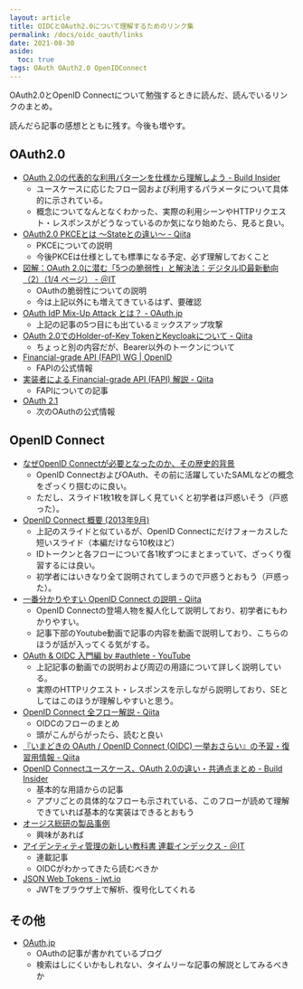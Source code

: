 ```yaml
---
layout: article
title: OIDCとOAuth2.0について理解するためのリンク集
permalink: /docs/oidc_oauth/links
date: 2021-08-30
aside:
  toc: true
tags: OAuth OAuth2.0 OpenIDConnect
---
```


OAuth2.0とOpenID Connectについて勉強するときに読んだ、読んでいるリンクのまとめ。

読んだら記事の感想とともに残す。今後も増やす。

## OAuth2.0

- [OAuth 2.0の代表的な利用パターンを仕様から理解しよう - Build Insider](https://www.buildinsider.net/enterprise/openid/oauth20)
	- ユースケースに応じたフロー図および利用するパラメータについて具体的に示されている。
	- 概念についてなんとなくわかった、実際の利用シーンやHTTPリクエスト・レスポンスがどうなっているのか気になり始めたら、見ると良い。
- [OAuth2.0 PKCEとは 〜Stateとの違い〜 - Qiita](https://qiita.com/naoya_matsuda/items/992c67b803ff460818ec)
    - PKCEについての説明
    - 今後PKCEは仕様としても標準になる予定、必ず理解しておくこと
- [図解：OAuth 2.0に潜む「5つの脆弱性」と解決法：デジタルID最新動向（2）（1/4 ページ） - ＠IT](https://www.atmarkit.co.jp/ait/articles/1710/24/news011.html)
	- OAuthの脆弱性についての説明
    - 今は上記以外にも増えてきているはず、要確認
- [OAuth IdP Mix-Up Attack とは？ - OAuth.jp](https://oauth.jp/blog/2016/01/12/oauth-idp-mix-up-attack/)
    - 上記の記事の5つ目にも出ているミックスアップ攻撃
- [OAuth 2.0でのHolder-of-Key TokenとKeycloakについて - Qiita](https://qiita.com/tnorimat/items/ee45d2cb08d799a7d4a6)
    - ちょっと別の内容だが、Bearer以外のトークンについて
- [Financial-grade API (FAPI) WG \| OpenID](https://openid.net/wg/fapi/)
    - FAPIの公式情報
- [実装者による Financial-grade API (FAPI) 解説 - Qiita](https://qiita.com/TakahikoKawasaki/items/83c47c9830097dba2744)
    - FAPIについての記事
- [OAuth 2.1](https://oauth.net/2.1/)
    - 次のOAuthの公式情報

## OpenID Connect

- [なぜOpenID Connectが必要となったのか、その歴史的背景](https://www.slideshare.net/tkudo/openid-connect-devlove)
	- OpenID ConnectおよびOAuth、その前に活躍していたSAMLなどの概念をざっくり掴むのに良い。
	- ただし、スライド1枚1枚を詳しく見ていくと初学者は戸惑いそう（戸惑った）。
- [OpenID Connect 概要 (2013年9月)](https://www.slideshare.net/oidfj/openid-connect-intro-september-2013)
	- 上記のスライドと似ているが、OpenID Connectにだけフォーカスした短いスライド（本編だけなら10枚ほど）
	- IDトークンと各フローについて各1枚ずつにまとまっていて、ざっくり復習するには良い。
	- 初学者にはいきなり全て説明されてしまうので戸惑うとおもう（戸惑った）。
- [一番分かりやすい OpenID Connect の説明 - Qiita](https://qiita.com/TakahikoKawasaki/items/498ca08bbfcc341691fe)
	- OpenID Connectの登場人物を擬人化して説明しており、初学者にもわかりやすい。
	- 記事下部のYoutube動画で記事の内容を動画で説明しており、こちらのほうが話が入ってくる気がする。
- [OAuth & OIDC 入門編 by #authlete - YouTube](https://www.youtube.com/watch?v=PKPj_MmLq5E)
	- 上記記事の動画での説明および周辺の用語について詳しく説明している。
	- 実際のHTTPリクエスト・レスポンスを示しながら説明しており、SEとしてはこのほうが理解しやすいと思う。
- [OpenID Connect 全フロー解説 - Qiita](https://qiita.com/TakahikoKawasaki/items/4ee9b55db9f7ef352b47)
    - OIDCのフローのまとめ
    - 頭がこんがらがったら、読むと良い
- [『いまどきの OAuth / OpenID Connect (OIDC) 一挙おさらい』の予習・復習用情報 - Qiita](https://qiita.com/TakahikoKawasaki/items/90ef63fc4f267b33d46d)
- [OpenID Connectユースケース、OAuth 2.0の違い・共通点まとめ - Build Insider](https://www.buildinsider.net/enterprise/openid/connect)
    - 基本的な用語からの記事
    - アプリごとの具体的なフローも示されている、このフローが読めて理解できていれば基本的な実装はできるとおもう
- [オージス総研の製品事例](https://www.ogis-ri.co.jp/news/themistruct/docs/20180531_AWS_Summit_OGIS_1.pdf)
    - 興味があれば
- [アイデンティティ管理の新しい教科書 連載インデックス - ＠IT](https://atmarkit.itmedia.co.jp/fsecurity/index/index_kantara.html)
    - 連載記事
    - OIDCがわかってきたら読むべきか
- [JSON Web Tokens - jwt.io](https://jwt.io/)
    - JWTをブラウザ上で解析、復号化してくれる


## その他

- [OAuth.jp](https://oauth.jp/)
	- OAuthの記事が書かれているブログ
	- 検索はしにくいかもしれない、タイムリーな記事の解説としてみるべきか